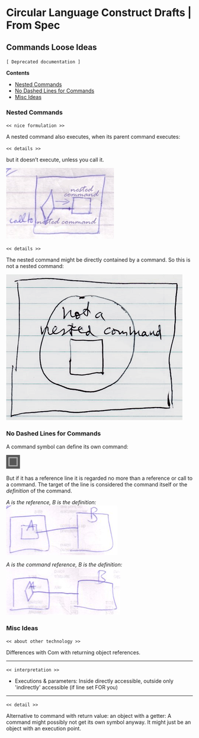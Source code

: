 Circular Language Construct Drafts | From Spec
==============================================

Commands Loose Ideas
--------------------

`[ Deprecated documentation ]`

__Contents__

- [Nested Commands](#nested-commands)
- [No Dashed Lines for Commands](#no-dashed-lines-for-commands)
- [Misc Ideas](#misc-ideas)

### Nested Commands

`<< nice formulation >>`  

A nested command also executes, when its parent command executes:

`<< details >>`

but it doesn’t execute, unless you call it.

![](images/7.%20Commands%20Ideas.022.jpeg)

`<< details >>`

The nested command might be directly contained by a command. So this is not a nested command:

![](images/7.%20Commands%20Ideas.029.png)

### No Dashed Lines for Commands

A command symbol can define its own command:

![](images/7.%20Commands%20Ideas.064.png)

But if it has a reference line it is regarded no more than a reference or call to a command. The target of the line is considered the command itself or the *definition* of the command.

*A is the reference, B is the definition:*  
![](images/7.%20Commands%20Ideas.065.jpeg)

*A is the command reference, B is the definition:*  
![](images/7.%20Commands%20Ideas.066.jpeg)

### Misc Ideas

`<< about other technology >>`

Differences with Com with returning object references.

-----

`<< interpretation >>`

- Executions & parameters: Inside directly accessible, outside only 'indirectly' accessible (if line set FOR you)

-----

`<< detail >>`

Alternative to command with return value: an object with a getter: A command might possibly not get its own symbol anyway. It might just be an object with an execution point.